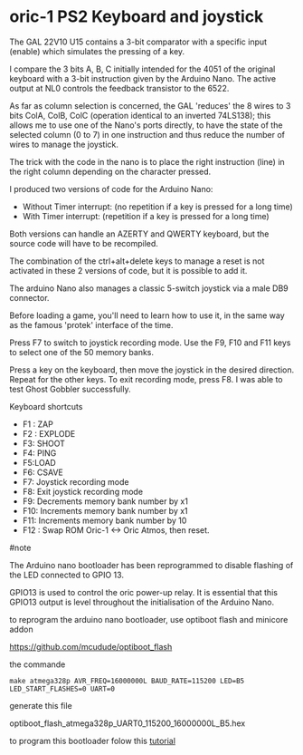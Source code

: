 # oric-1 PS2 Keyboard and joystick

The GAL 22V10 U15 contains a 3-bit comparator with a specific input (enable) which simulates the pressing of a key.

I compare the 3 bits A, B, C initially intended for the 4051 of the original keyboard with a 3-bit instruction given by the Arduino Nano. The active output at NL0 controls the feedback transistor to the 6522.

As far as column selection is concerned, the GAL 'reduces' the 8 wires to 3 bits ColA, ColB, ColC (operation identical to an inverted 74LS138); this allows me to use one of the Nano's ports directly, to have the state of the selected column (0 to 7) in one instruction and thus reduce the number of wires to manage the joystick.

The trick with the code in the nano is to place the right instruction (line) in the right column depending on the character pressed.

I produced two versions of code for the Arduino Nano:

- Without Timer interrupt: (no repetition if a key is pressed for a long time)
- With Timer interrupt: (repetition if a key is pressed for a long time)

Both versions can handle an AZERTY and QWERTY keyboard, but the source code will have to be recompiled.

The combination of the ctrl+alt+delete keys to manage a reset is not activated in these 2 versions of code, but it is possible to add it.

The arduino Nano also manages a classic 5-switch joystick via a male DB9 connector.

Before loading a game, you'll need to learn how to use it, in the same way as the famous 'protek' interface of the time.

Press F7 to switch to joystick recording mode. Use the F9, F10 and F11 keys to select one of the 50 memory banks.

Press a key on the keyboard, then move the joystick in the desired direction. Repeat for the other keys.
To exit recording mode, press F8. I was able to test Ghost Gobbler successfully.

Keyboard shortcuts

- F1 : ZAP
- F2 : EXPLODE
- F3: SHOOT
- F4: PING
- F5:LOAD
- F6: CSAVE
- F7: Joystick recording mode 
- F8: Exit joystick recording mode 
- F9: Decrements memory bank number by x1
- F10: Increments memory bank number by x1
- F11: Increments memory bank number by 10
- F12 : Swap ROM Oric-1 <-> Oric Atmos, then reset.

#note

The Arduino nano bootloader has been reprogrammed to disable flashing of the LED connected to GPIO 13.

GPIO13 is used to control the oric power-up relay. It is essential that this GPIO13 output is level throughout the initialisation of the Arduino Nano.

to reprogram the arduino nano bootloader, use optiboot flash and minicore addon

https://github.com/mcudude/optiboot_flash

the commande
```console
make atmega328p AVR_FREQ=16000000L BAUD_RATE=115200 LED=B5 LED_START_FLASHES=0 UART=0
```
generate this file 

optiboot_flash_atmega328p_UART0_115200_16000000L_B5.hex

to program this bootloader folow this [tutorial](https://electropeak.com/learn/use-arduino-as-isp-to-burn-bootloader-on-avr-microcontrollers/) 






